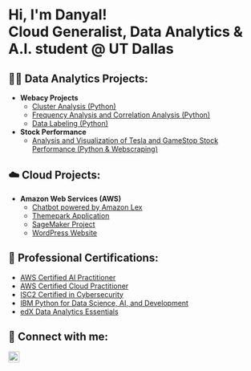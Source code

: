 <h1>Hi, I'm Danyal! <br>
Cloud Generalist, Data Analytics & A.I. student @ UT Dallas </h1>

<h2>👨‍💻 Data Analytics Projects:</h2>

- <b> Webacy Projects </b>
  - [Cluster Analysis (Python)](https://github.com/joshmadakor1/Algorithms-Practice)
  - [Frequency Analysis and Correlation Analysis (Python)](https://github.com/joshmadakor1/Algorithms-Practice)
  - [Data Labeling (Python)](https://github.com/joshmadakor1/Algorithms-Practice)
- <b>Stock Performance</b>
  - [Analysis and Visualization of Tesla and GameStop Stock Performance (Python & Webscraping)](https://github.com/DRehan003/Analyzing-Stock-Performance-and-building-a-Dashboard)
    
<h2>☁️ Cloud Projects:</h2>

  - <b> Amazon Web Services (AWS) </b>
    - [Chatbot powered by Amazon Lex](https://github.com/joshmadakor1/Algorithms-Practice)
    - [Themepark Application](https://github.com/joshmadakor1/Algorithms-Practice)
    - [SageMaker Project](https://github.com/joshmadakor1/Algorithms-Practice)
    - [WordPress Website](https://github.com/joshmadakor1/Algorithms-Practice)

<h2>📃 Professional Certifications:</h2>

- <a href="https://www.credly.com/badges/afedffa1-c559-4534-b3b3-85663aaf68a3/linked_in_profile"> AWS Certified AI Practitioner </a>
- <a href="https://www.credly.com/badges/30e44a4b-8f74-49d6-87be-89937bfc0e23/linked_in_profile"> AWS Certified Cloud Practitioner </a>
- <a href=""> ISC2 Certified in Cybersecurity </a>
- <a href="https://www.coursera.org/account/accomplishments/verify/PCD34K4FZTGS">IBM Python for Data Science, AI, and Development </a>
- <a href="https://courses.edx.org/certificates/43a212c0d7cc43f2aaac4503e2a183e1"> edX Data Analytics Essentials </a>

<h2> 🤳 Connect with me:</h2>

[<img align="left" alt="JoshMadakor | LinkedIn" width="22px" src="https://cdn.jsdelivr.net/npm/simple-icons@v3/icons/linkedin.svg" />][linkedin]

[linkedin]: https://linkedin.com/in/joshmadakor

<!--
**joshmadakor1/joshmadakor1** is a ✨ _special_ ✨ repository because its `README.md` (this file) appears on your GitHub profile.
